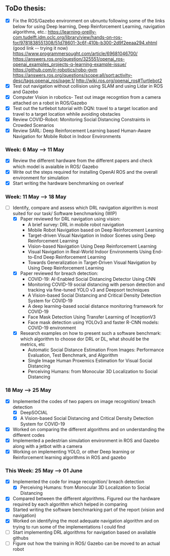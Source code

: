 ## ToDo thesis:
- [x] Fix the ROS/Gazebo environment on ubnuntu following some of the links below for using Deep learning, Deep Reinforcement Learning, navigation algorithms, etc.:
https://learning-oreilly-com.tudelft.idm.oclc.org/library/view/hands-on-ros-for/9781838551308/51d78601-3c6f-410b-b300-2d9f2eeaa294.xhtml (good link -- trying it now)
https://www.programmersought.com/article/69681046700/
https://answers.ros.org/question/325551/openai_ros-openai_examples_projects-q-learning-example-issue/
https://github.com/jr-robotics/robo-gym
https://answers.ros.org/questions/scope:all/sort:activity-desc/tags:openai_ros/page:1/
http://wiki.ros.org/openai_ros#Turtlebot2
- [x] Test out navigation without collision using SLAM and using Lidar in ROS and Gazebo
- [x] Computer Vision in robotics- Test out image recogntion from a camera attached on a robot in ROS/Gazebo
- [X] Test out the turtlebot tutorial with DQN: travel to a target location and travel to a target location whhile avoiding obstacles
- [X] Review COVID-Robot: Monitoring Social Distancing Constraints in Crowded Scenarios
- [X] Review SARL: Deep Reinforcement Learning based Human-Aware Navigation for Mobile Robot in Indoor Environments

### Week: 6 May --> 11 May
- [X] Review the different hardware from the different papers and check which model is avaialble in ROS/ Gazebo 
- [X] Write out the steps required for installing OpenAI ROS and the overall environment for simulation
- [X] Start writing the hardware benchmarking on overleaf

### Week: 11 May --> 18 May
- [ ] Identify, compare and assess which DRL navigation algorithm is most suited for our task/ Software benchmarking (WIP)
  - [X] Paper reviewed for DRL navigation using vision:
    - A brief survey: DRL in mobile robot navigation
    - Mobile Robot Navigation based on Deep Reinforcement Learning
    - Target-driven Visual Navigation in Indoor Scenes using Deep Reinforcement Learning
    - Vision-based Navigation Using Deep Reinforcement Learning
    - Visual Navigation in Real-World Indoor Environments Using End-to-End Deep Reinforcement Learning
    - Towards Generalization in Target-Driven Visual Navigation by Using Deep Reinforcement Learning
  - [X] Paper reviewed for breach detection:
     - COVID-19: AI-Enabled Social Distancing Detector Using CNN
     - Monitoring COVID-19 social distancing with person detection and tracking via fine-tuned YOLO v3 and Deepsort techniques
     - A Vision-based Social Distancing and Critical Density Detection System for COVID-19
     - A deep learning-based social distance monitoring framework for COVID-19
     - Face Mask Detection Using Transfer Learning of InceptionV3
     - Face mask detection using YOLOv3 and faster R-CNN models: COVID-19 environment
   - [X] Research examples on how to present such a software benchmark: which algorithm to choose dor DRL or DL, what should be the metrics, etc
     - Automatic Social Distance Estimation From Images: Performance Evaluation, Test Benchmark, and Algorithm
     - Single Image Human Proxemics Estimation for Visual Social Distancing
     - Perceiving Humans: from Monocular 3D Localization to Social Distancing
### 18 May --> 25 May
- [X] Implemented the codes of two papers on image recognition/ breach detection
  - [X] DeepSOCIAL
  - [X] A Vision-based Social Distancing and Critical Density Detection System for COVID-19
- [X] Worked on comparing the different algorithms and on understanding the different codes
- [X] Implemented a pedestrian simulation environment in ROS and Gazebo along with a jetbot with a camera
- [X] Working on implementing YOLO, or other Deep learning or Reinforcement learning algorithms in ROS and gazebo
### This Week: 25 May --> 01 June
- [X] Implemented the code for image recognition/ breach detection
  - [X] Perceiving Humans: from Monocular 3D Localization to Social Distancing
- [X] Compared between the different algorithms. Figured our the hardware required by each algorithm which helped in comparing
- [X] Started writing the software benchmarking part of the report (vision and navigation)
- [X] Worked on identifying the most adequate navigation algorithm and on trying to run some of the implementations I could find
- [ ] Start implementing DRL algorithms for navigation based on available githubs
- [ ] Figure out how the training in ROS/ Gazebo can be moved to an actual robot
